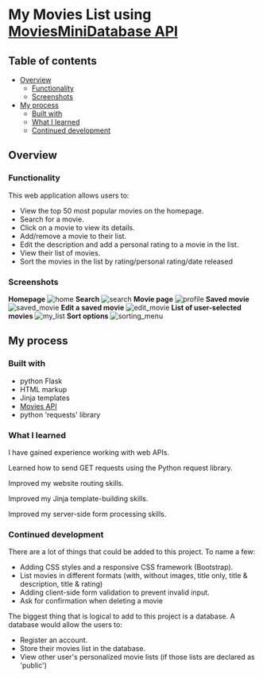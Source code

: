 # My Movies List using [MoviesMiniDatabase API](https://rapidapi.com/SAdrian/api/moviesminidatabase)

## Table of contents    

- [Overview](#overview)
  - [Functionality](#functionality)
  - [Screenshots](#screenshots)
- [My process](#my-process)
  - [Built with](#built-with)
  - [What I learned](#what-i-learned)
  - [Continued development](#continued-development)


## Overview

### Functionality
This web application allows users to:
* View the top 50 most popular movies on the homepage.
* Search for a movie.
* Click on a movie to view its details.
* Add/remove a movie to their list. 
* Edit the description and add a personal rating to a movie in the list.
* View their list of movies.
* Sort the movies in the list by rating/personal rating/date released


### Screenshots

**Homepage**
![home](./sreenshots/welcome_page.jpg)
**Search**
![search](./sreenshots/search_results.jpg)
**Movie page**
![profile](./sreenshots/movie_profile.jpg)
**Saved movie**
![saved_movie](./sreenshots/saved_movie.jpg)
**Edit a saved movie**
![edit_movie](./sreenshots/edit_movie.jpg)
**List of user-selected movies**
![my_list](./sreenshots//my_list.jpg)
**Sort options**
![sorting_menu](./sreenshots//sort_options.jpg)

## My process

### Built with
- python Flask
- HTML markup
- Jinja templates
- [Movies API](https://rapidapi.com/SAdrian/api/moviesminidatabase)
- python 'requests' library

### What I learned

I have gained experience working with web APIs.

Learned how to send GET requests using the Python request library.

Improved my website routing skills. 

Improved my Jinja template-building skills.

Improved my server-side form processing skills.

### Continued development
There are a lot of things that could be added to this project. To name a few:
- Adding CSS styles and a responsive CSS framework (Bootstrap).
- List movies in different formats (with, without images, title only, title & description, title & rating)
- Adding client-side form validation to prevent invalid input.
- Ask for confirmation when deleting a movie

The biggest thing that is logical to add to this project is a database. A database would allow the users to:
- Register an account.
- Store their movies list in the database.
- View other user's personalized movie lists (if those lists are declared as 'public')
